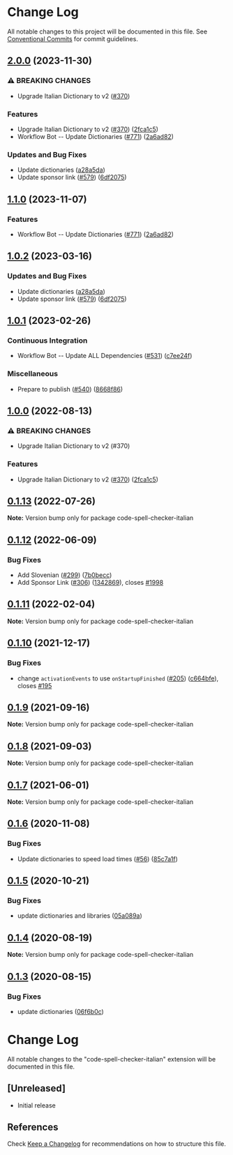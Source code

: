 # Change Log

All notable changes to this project will be documented in this file.
See [Conventional Commits](https://conventionalcommits.org) for commit guidelines.

## [2.0.0](https://github.com/fobo66/vscode-cspell-dict-extensions/compare/code-spell-checker-italian-v1.1.0...code-spell-checker-italian@2.0.0) (2023-11-30)


### ⚠ BREAKING CHANGES

* Upgrade Italian Dictionary to v2 ([#370](https://github.com/fobo66/vscode-cspell-dict-extensions/issues/370))

### Features

* Upgrade Italian Dictionary to v2 ([#370](https://github.com/fobo66/vscode-cspell-dict-extensions/issues/370)) ([2fca1c5](https://github.com/fobo66/vscode-cspell-dict-extensions/commit/2fca1c59e586fe3845fb3ad07c994f716c355479))
* Workflow Bot -- Update Dictionaries ([#771](https://github.com/fobo66/vscode-cspell-dict-extensions/issues/771)) ([2a6ad82](https://github.com/fobo66/vscode-cspell-dict-extensions/commit/2a6ad8295ed4e5264867df8c9c97e14d6e0763bc))


### Updates and Bug Fixes

* Update dictionaries ([a28a5da](https://github.com/fobo66/vscode-cspell-dict-extensions/commit/a28a5dab399499399b03df23ee955d668dca490e))
* Update sponsor link ([#579](https://github.com/fobo66/vscode-cspell-dict-extensions/issues/579)) ([6df2075](https://github.com/fobo66/vscode-cspell-dict-extensions/commit/6df2075cda94e9253a1f11d5dcf63e73a49b8edd))

## [1.1.0](https://github.com/streetsidesoftware/vscode-cspell-dict-extensions/compare/code-spell-checker-italian@1.0.2...code-spell-checker-italian@1.1.0) (2023-11-07)


### Features

* Workflow Bot -- Update Dictionaries ([#771](https://github.com/streetsidesoftware/vscode-cspell-dict-extensions/issues/771)) ([2a6ad82](https://github.com/streetsidesoftware/vscode-cspell-dict-extensions/commit/2a6ad8295ed4e5264867df8c9c97e14d6e0763bc))

## [1.0.2](https://github.com/streetsidesoftware/vscode-cspell-dict-extensions/compare/code-spell-checker-italian@1.0.1...code-spell-checker-italian@1.0.2) (2023-03-16)


### Updates and Bug Fixes

* Update dictionaries ([a28a5da](https://github.com/streetsidesoftware/vscode-cspell-dict-extensions/commit/a28a5dab399499399b03df23ee955d668dca490e))
* Update sponsor link ([#579](https://github.com/streetsidesoftware/vscode-cspell-dict-extensions/issues/579)) ([6df2075](https://github.com/streetsidesoftware/vscode-cspell-dict-extensions/commit/6df2075cda94e9253a1f11d5dcf63e73a49b8edd))

## [1.0.1](https://github.com/streetsidesoftware/vscode-cspell-dict-extensions/compare/code-spell-checker-italian@1.0.0...code-spell-checker-italian@1.0.1) (2023-02-26)


### Continuous Integration

* Workflow Bot -- Update ALL Dependencies ([#531](https://github.com/streetsidesoftware/vscode-cspell-dict-extensions/issues/531)) ([c7ee24f](https://github.com/streetsidesoftware/vscode-cspell-dict-extensions/commit/c7ee24f30552a6e8904a8d489b8a76ddcd3eedec))


### Miscellaneous

* Prepare to publish ([#540](https://github.com/streetsidesoftware/vscode-cspell-dict-extensions/issues/540)) ([8668f86](https://github.com/streetsidesoftware/vscode-cspell-dict-extensions/commit/8668f86b5fe3bf076cc44db54ec9b15d2f137623))

## [1.0.0](https://github.com/streetsidesoftware/vscode-cspell-dict-extensions/compare/code-spell-checker-italian@0.1.13...code-spell-checker-italian@1.0.0) (2022-08-13)


### ⚠ BREAKING CHANGES

* Upgrade Italian Dictionary to v2 (#370)

### Features

* Upgrade Italian Dictionary to v2 ([#370](https://github.com/streetsidesoftware/vscode-cspell-dict-extensions/issues/370)) ([2fca1c5](https://github.com/streetsidesoftware/vscode-cspell-dict-extensions/commit/2fca1c59e586fe3845fb3ad07c994f716c355479))

## [0.1.13](https://github.com/streetsidesoftware/vscode-cspell-dict-extensions/compare/code-spell-checker-italian@0.1.12...code-spell-checker-italian@0.1.13) (2022-07-26)

**Note:** Version bump only for package code-spell-checker-italian





## [0.1.12](https://github.com/streetsidesoftware/vscode-cspell-dict-extensions/compare/code-spell-checker-italian@0.1.11...code-spell-checker-italian@0.1.12) (2022-06-09)


### Bug Fixes

* Add Slovenian ([#299](https://github.com/streetsidesoftware/vscode-cspell-dict-extensions/issues/299)) ([7b0becc](https://github.com/streetsidesoftware/vscode-cspell-dict-extensions/commit/7b0becc910e11e674ad32be812aa5e138b005219))
* Add Sponsor Link ([#306](https://github.com/streetsidesoftware/vscode-cspell-dict-extensions/issues/306)) ([1342869](https://github.com/streetsidesoftware/vscode-cspell-dict-extensions/commit/13428699ee20f6b6a597dd2638d5633f2a53c9cf)), closes [#1998](https://github.com/streetsidesoftware/vscode-cspell-dict-extensions/issues/1998)





## [0.1.11](https://github.com/streetsidesoftware/vscode-cspell-dict-extensions/compare/code-spell-checker-italian@0.1.10...code-spell-checker-italian@0.1.11) (2022-02-04)

**Note:** Version bump only for package code-spell-checker-italian





## [0.1.10](https://github.com/streetsidesoftware/vscode-cspell-dict-extensions/compare/code-spell-checker-italian@0.1.9...code-spell-checker-italian@0.1.10) (2021-12-17)


### Bug Fixes

* change `activationEvents` to use `onStartupFinished` ([#205](https://github.com/streetsidesoftware/vscode-cspell-dict-extensions/issues/205)) ([c664bfe](https://github.com/streetsidesoftware/vscode-cspell-dict-extensions/commit/c664bfe88497c9eaf82aa5549734d99db9194001)), closes [#195](https://github.com/streetsidesoftware/vscode-cspell-dict-extensions/issues/195)





## [0.1.9](https://github.com/streetsidesoftware/vscode-cspell-dict-extensions/compare/code-spell-checker-italian@0.1.8...code-spell-checker-italian@0.1.9) (2021-09-16)

**Note:** Version bump only for package code-spell-checker-italian





## [0.1.8](https://github.com/streetsidesoftware/vscode-cspell-dict-extensions/compare/code-spell-checker-italian@0.1.7...code-spell-checker-italian@0.1.8) (2021-09-03)

**Note:** Version bump only for package code-spell-checker-italian





## [0.1.7](https://github.com/streetsidesoftware/vscode-cspell-dict-extensions/compare/code-spell-checker-italian@0.1.6...code-spell-checker-italian@0.1.7) (2021-06-01)

**Note:** Version bump only for package code-spell-checker-italian





## [0.1.6](https://github.com/streetsidesoftware/vscode-cspell-dict-extensions/compare/code-spell-checker-italian@0.1.5...code-spell-checker-italian@0.1.6) (2020-11-08)


### Bug Fixes

* Update dictionaries to speed load times ([#56](https://github.com/streetsidesoftware/vscode-cspell-dict-extensions/issues/56)) ([85c7a1f](https://github.com/streetsidesoftware/vscode-cspell-dict-extensions/commit/85c7a1f3363945594f6d86dbb7dae7f4c95a76e7))





## [0.1.5](https://github.com/streetsidesoftware/vscode-cspell-dict-extensions/compare/code-spell-checker-italian@0.1.4...code-spell-checker-italian@0.1.5) (2020-10-21)


### Bug Fixes

* update dictionaries and libraries ([05a089a](https://github.com/streetsidesoftware/vscode-cspell-dict-extensions/commit/05a089add3e0e3606ac1604df1539adfb272461f))





## [0.1.4](https://github.com/streetsidesoftware/vscode-cspell-dict-extensions/compare/code-spell-checker-italian@0.1.3...code-spell-checker-italian@0.1.4) (2020-08-19)

**Note:** Version bump only for package code-spell-checker-italian





## [0.1.3](https://github.com/streetsidesoftware/vscode-cspell-dict-extensions/compare/code-spell-checker-italian@0.1.2...code-spell-checker-italian@0.1.3) (2020-08-15)


### Bug Fixes

* update dictionaries ([06f6b0c](https://github.com/streetsidesoftware/vscode-cspell-dict-extensions/commit/06f6b0cd9c011d55de841aa75591422a18d8a8f6))





# Change Log
All notable changes to the "code-spell-checker-italian" extension will be documented in this file.

## [Unreleased]
- Initial release

## References
Check [Keep a Changelog](http://keepachangelog.com/) for recommendations on how to structure this file.
